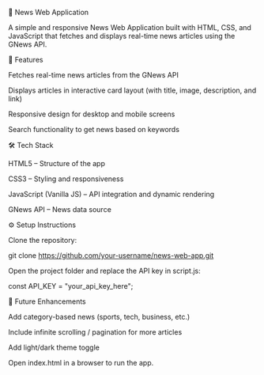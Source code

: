 📰 News Web Application

A simple and responsive News Web Application built with HTML, CSS, and JavaScript that fetches and displays real-time news articles using the GNews API.

🚀 Features

Fetches real-time news articles from the GNews API

Displays articles in interactive card layout (with title, image, description, and link)

Responsive design for desktop and mobile screens

Search functionality to get news based on keywords

🛠️ Tech Stack

HTML5 – Structure of the app

CSS3 – Styling and responsiveness

JavaScript (Vanilla JS) – API integration and dynamic rendering

GNews API – News data source

⚙️ Setup Instructions

Clone the repository:

git clone https://github.com/your-username/news-web-app.git


Open the project folder and replace the API key in script.js:

const API_KEY = "your_api_key_here";

📌 Future Enhancements

Add category-based news (sports, tech, business, etc.)

Include infinite scrolling / pagination for more articles

Add light/dark theme toggle


Open index.html in a browser to run the app.
